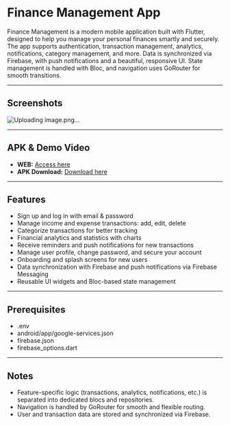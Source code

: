 # Finance Management App

Finance Management is a modern mobile application built with Flutter, designed to help you manage your personal finances smartly and securely. The app supports authentication, transaction management, analytics, notifications, category management, and more. Data is synchronized via Firebase, with push notifications and a beautiful, responsive UI. State management is handled with Bloc, and navigation uses GoRouter for smooth transitions.

---

## Screenshots

![Uploading image.png…]()


---

## APK & Demo Video

-  **WEB:** [Access here](http://biwofinance.web.app/)
-  **APK Download:** [Download here](https://bom.so/biwofinance)

---

## Features

-  Sign up and log in with email & password
-  Manage income and expense transactions: add, edit, delete
-  Categorize transactions for better tracking
-  Financial analytics and statistics with charts
-  Receive reminders and push notifications for new transactions
-  Manage user profile, change password, and secure your account
-  Onboarding and splash screens for new users
-  Data synchronization with Firebase and push notifications via Firebase Messaging
-  Reusable UI widgets and Bloc-based state management

---

## Prerequisites

-  .env
-  android/app/google-services.json
-  firebase.json
-  firebase_options.dart

---

## Notes

-  Feature-specific logic (transactions, analytics, notifications, etc.) is separated into dedicated blocs and repositories.
-  Navigation is handled by GoRouter for smooth and flexible routing.
-  User and transaction data are stored and synchronized via Firebase.


